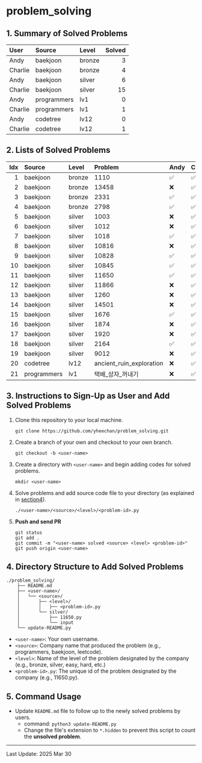 # problem_solving

## 1. Summary of Solved Problems
<!-- START_TABLE_SUMMARY -->
| User    | Source      | Level   |   Solved |
|:--------|:------------|:--------|---------:|
| Andy    | baekjoon    | bronze  |        3 |
| Charlie | baekjoon    | bronze  |        4 |
| Andy    | baekjoon    | silver  |        6 |
| Charlie | baekjoon    | silver  |       15 |
| Andy    | programmers | lv1     |        0 |
| Charlie | programmers | lv1     |        1 |
| Andy    | codetree    | lv12    |        0 |
| Charlie | codetree    | lv12    |        1 |
<!-- END_TABLE_SUMMARY -->

## 2. Lists of Solved Problems
<!-- START_TABLE_LIST -->
|   Idx | Source      | Level   | Problem                  | Andy   | Charlie   |
|------:|:------------|:--------|:-------------------------|:-------|:----------|
|     1 | baekjoon    | bronze  | 1110                     | ✅     | ✅        |
|     2 | baekjoon    | bronze  | 13458                    | ❌     | ✅        |
|     3 | baekjoon    | bronze  | 2331                     | ✅     | ✅        |
|     4 | baekjoon    | bronze  | 2798                     | ✅     | ✅        |
|     5 | baekjoon    | silver  | 1003                     | ❌     | ✅        |
|     6 | baekjoon    | silver  | 1012                     | ❌     | ✅        |
|     7 | baekjoon    | silver  | 1018                     | ✅     | ✅        |
|     8 | baekjoon    | silver  | 10816                    | ❌     | ✅        |
|     9 | baekjoon    | silver  | 10828                    | ✅     | ✅        |
|    10 | baekjoon    | silver  | 10845                    | ✅     | ✅        |
|    11 | baekjoon    | silver  | 11650                    | ✅     | ✅        |
|    12 | baekjoon    | silver  | 11866                    | ❌     | ✅        |
|    13 | baekjoon    | silver  | 1260                     | ❌     | ✅        |
|    14 | baekjoon    | silver  | 14501                    | ❌     | ✅        |
|    15 | baekjoon    | silver  | 1676                     | ✅     | ✅        |
|    16 | baekjoon    | silver  | 1874                     | ❌     | ✅        |
|    17 | baekjoon    | silver  | 1920                     | ❌     | ✅        |
|    18 | baekjoon    | silver  | 2164                     | ✅     | ✅        |
|    19 | baekjoon    | silver  | 9012                     | ❌     | ✅        |
|    20 | codetree    | lv12    | ancient_ruin_exploration | ❌     | ✅        |
|    21 | programmers | lv1     | 택배_상자_꺼내기         | ❌     | ✅        |
<!-- END_TABLE_LIST -->

## 3. Instructions to Sign-Up as User and Add Solved Problems
1. Clone this repository to your local machine.
    ```
    git clone https://github.com/yheechan/problem_solving.git
    ```
2. Create a branch of your own and checkout to your own branch.
    ```
    git checkout -b <user-name>
    ```
3. Create a directory with ``<user-name>`` and begin adding codes for solved problems.
    ```
    mkdir <user-name>
    ```
4. Solve problems and add source code file to your directory (as explained in [section4](#4-directory-structure-to-add-solved-problems)).
    ```
    ./<user-name>/<source>/<level>/<problem-id>.py
    ```
5. **Push and send PR**
    ```
    git status
    git add .
    git commit -m "<user-name> solved <source> <level> <problem-id>"
    git push origin <user-name>
    ```

## 4. Directory Structure to Add Solved Problems
```
./problem_solving/
    ├── README.md
    ├── <user-name>/
    │   └── <source>/
    │       ├── <level>/
    │       │   ├── <problem-id>.py
    │       └── silver/
    │           ├── 11650.py
    │           └── input
    └── update-README.py
```
* ``<user-name>``: Your own username.
* ``<source>``: Company name that produced the problem (e.g., programmers, baekjoon, leetcode).
* ``<level>``: Name of the level of the problem designated by the company (e.g., bronze, silver, easy, hard, etc.)
* ``<problem-id>.py``: The unique id of the problem designated by the company (e.g., 11650.py).


## 5. Command Usage
* Update ``README.md`` file to follow up to the newly solved problems by users.
  * command: ``python3 update-README.py``
  * Change the file's extension to ``*.hidden`` to prevent this script to count the **unsolved problem**.

---

<!-- START_LAST_UPDATED -->
Last Update: 2025 Mar 30
<!-- END_LAST_UPDATED -->
